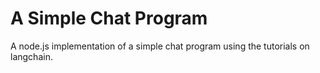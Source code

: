 # A Simple Chat Program
A node.js implementation of a simple chat program using the tutorials on
langchain.

